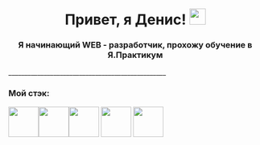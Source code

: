 <h1 align="center">Привет, я Денис! <img src="https://github.com/blackcater/blackcater/raw/main/images/Hi.gif" height="32"/></h1>
<h3 align="center">Я начинающий WEB - разработчик, прохожу обучение в Я.Практикум</h3>
_________________________________________________

<h3> Мой стэк:</h3>
<img src="https://simpleicons.org/icons/javascript.svg" height="60"><img src="https://simpleicons.org/icons/html5.svg" height="60"><img src="https://simpleicons.org/icons/css3.svg" height="60">


<img src="https://simpleicons.org/icons/nodedotjs.svg" height="60">
<img src="https://simpleicons.org/icons/react.svg" height="60">


<!--
**ArokMeister/ArokMeister** is a ✨ _special_ ✨ repository because its `README.md` (this file) appears on your GitHub profile.

Here are some ideas to get you started:

- 🔭 I’m currently working on ...
- 🌱 I’m currently learning ...
- 👯 I’m looking to collaborate on ...
- 🤔 I’m looking for help with ...
- 💬 Ask me about ...
- 📫 How to reach me: ...
- 😄 Pronouns: ...
- ⚡ Fun fact: ...
-->
